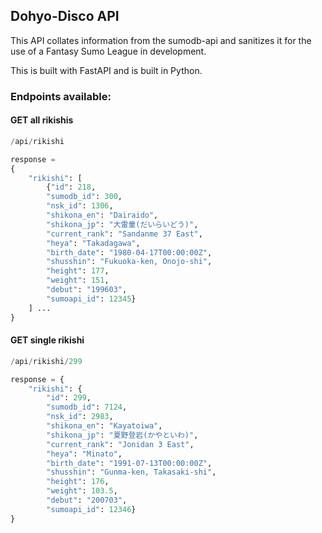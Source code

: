 ## Dohyo-Disco API

This API collates information from the sumodb-api and sanitizes it for the use of a Fantasy Sumo League in development.

This is built with FastAPI and is built in Python.


### Endpoints available:
#### GET all rikishis
```py
/api/rikishi

response = 
{
    "rikishi": [
        {"id": 218,
        "sumodb_id": 300,
        "nsk_id": 1306, 
        "shikona_en": "Dairaido", 
        "shikona_jp": "大雷童(だいらいどう)", 
        "current_rank": "Sandanme 37 East", 
        "heya": "Takadagawa", 
        "birth_date": "1980-04-17T00:00:00Z", 
        "shusshin": "Fukuoka-ken, Onojo-shi", 
        "height": 177, 
        "weight": 151, 
        "debut": "199603", 
        "sumoapi_id": 12345}
    ] ...
}
```

#### GET single rikishi
```py
/api/rikishi/299

response = {
    "rikishi": {
        "id": 299,
        "sumodb_id": 7124, 
        "nsk_id": 2983, 
        "shikona_en": "Kayatoiwa", 
        "shikona_jp": "夏野登岩(かやといわ)", 
        "current_rank": "Jonidan 3 East", 
        "heya": "Minato", 
        "birth_date": "1991-07-13T00:00:00Z", 
        "shusshin": "Gunma-ken, Takasaki-shi", 
        "height": 176, 
        "weight": 103.5, 
        "debut": "200703", 
        "sumoapi_id": 12346}
}